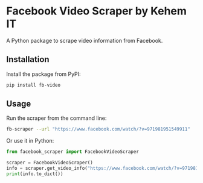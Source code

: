 # Facebook Video Scraper by Kehem IT

A Python package to scrape video information from Facebook.

## Installation

Install the package from PyPI:

```bash
pip install fb-video
```
## Usage
Run the scraper from the command line:

```bash 
fb-scraper --url "https://www.facebook.com/watch/?v=971981951549911"
```
Or use it in Python:

```python
from facebook_scraper import FacebookVideoScraper

scraper = FacebookVideoScraper()
info = scraper.get_video_info("https://www.facebook.com/watch/?v=971981951549911")
print(info.to_dict())
```
